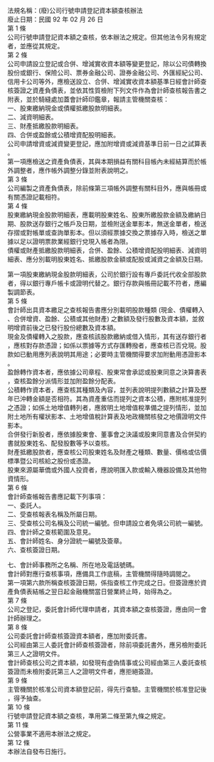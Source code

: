 法規名稱：(廢)公司行號申請登記資本額查核辦法  
廢止日期：民國 92 年 02 月 26 日  
第 1 條  
公司行號申請登記資本額之查核，依本辦法之規定。但其他法令另有規定  
者，並應從其規定。  
第 2 條  
公司申請設立登記或合併、增減實收資本額等變更登記，除以公司債轉換  
股份或銀行、保險公司、票券金融公司、證券金融公司、外匯經紀公司、  
信用卡公司等外，應檢送設立、合併、增減實收資本額基準日經會計師查  
核簽證之資產負債表，並依其性質檢附下列文件作為會計師查核報告書之  
附表，並於騎縫處加蓋會計師印鑑章，報請主管機關查核：  
一、股東繳納現金或債權抵繳股款明細表。  
二、減資明細表。  
三、財產抵繳股款明細表。  
四、合併或盈餘或公積增資配股明細表。  
公司申請增資或減資變更登記，應加附增資或減資基準日前一日之試算表  
。  
第一項應檢送之資產負債表，其與本期損益有關科目帳內未經結算而於帳  
外調整者，應作帳外調整分錄並附表說明之。  
第 3 條  
公司編製之資產負債表，除前條第三項帳外調整有關科目外，應與帳冊或  
有關憑證記載相符。  
第 4 條  
股東繳納現金股款明細表，應載明股東姓名、股東所繳股款金額及繳納日  
期、股款送存銀行之帳戶及日期，並檢附送金單影本，無送金單者，檢送  
存摺或對帳單或查詢單影本。但以須經票據交換之票據存入時，檢送之單  
據以足以證明票款業經銀行兌現入帳者為限。  
債權或財產抵繳股款明細表，合併、盈餘、公積增資配股明細表、減資明  
細表、應分別載明股東姓名、抵繳股款金額或配股或減資之金額及日期。  


第一項股東繳納現金股款明細表，公司於銀行設有專戶委託代收全部股款  
者，得以銀行專戶帳卡或證明代替之。銀行存款與帳冊記載不符者，應編  
製調節表。  
第 5 條  
會計師出具資本繳足之查核報告書應分別載明股款種類 (現金、債權轉入  
、合併增資、盈餘、公積或其他財產) 之數額及發行股數及資本額，並敘  
明增資前後之已發行股份總數及資本額。  
現金及債權轉入之股款，應查核該股款繳納或借入情形，其有送存銀行者  
，應核對存款憑證；如係以票據等方式存匯轉撥者，應查核已否兌現。股  
款如已動用應列表說明其用途；必要時主管機關得要求加附動用憑證影本  
。  
盈餘轉作資本者，應依據公司章程、股東常會承認或股東同意之決算書表  
，查核盈餘分派情形並加附盈餘分配表。  
公積轉作資本者，應查核其種類及內容，並列表說明提列數額之計算及歷  
年已沖轉金額是否相符。其為資產重估而提列之資本公積，應附核准提列  
之憑證；如係土地增值轉列者，應敘明土地增值稅準備之提列情形，並加  
附土地所有權狀影本、土地增值稅計算表及地政機關核發之地價證明文件  
影本。  
合併發行新股者，應依據股東會、董事會之決議或股東同意書及合併契約  
書就股東姓名、配發股數等予以查核。  
財產抵繳股款者，應查核公司股東姓名及財產之種類、數量、價格或估價  
標準暨公司核給之股份或憑證。  
股東來源屬華僑或外國人投資者，應說明匯入款或輸入機器設備及其他物  
資情形。  
第 6 條  
會計師查帳報告書應記載下列事項：  
一、委託人。  
二、受查核報表名稱及所屬日期。  
三、受查核公司名稱及公司統一編號。但申請設立者免填公司統一編號。  
四、會計師之查核範圍及意見。  
五、會計師姓名、身分證統一編號及簽章。  
六、查核簽證日期。  


七、會計師事務所之名稱、所在地及電話號碼。  
會計師對應行查核事項，應備具工作底稿，主管機關得隨時調閱之。  
第一項第六款所稱查核簽證日期，係指查核工作完成之日。但簽證應於資  
產負債表結帳之翌日起金融機關當日營業終止時，始得為之。  
第 7 條  
公司之登記，委託會計師代理申請者，其資本額之查核簽證，應由同一會  
計師辦理之。  
第 8 條  
公司委託會計師查核簽證資本額者，應加附委託書。  
公司經由第三人委託會計師查核簽證者，除前項委託書外，應另檢附委託  
第三人之證明文件。  
會計師查核公司之資本額，如發現有虛偽情事或公司經由第三人委託查核  
簽證而未檢附委託第三人之證明文件者，應拒絕簽證。  
第 9 條  
主管機關於核准公司資本額登記前，得先行查驗。主管機關於核准登記後  
，得予抽查。  
第 10 條  
行號申請登記資本額之查核，準用第二條至第九條之規定。  
第 11 條  
公營事業不適用本辦法之規定。  
第 12 條  
本辦法自發布日施行。  


